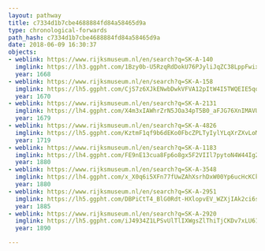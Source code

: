 ```yaml
---
layout: pathway
title: c7334d1b7cbe4688884fd84a58465d9a
type: chronological-forwards
path_hash: c7334d1b7cbe4688884fd84a58465d9a
date: 2018-06-09 16:30:37
objects:
- weblink: https://www.rijksmuseum.nl/en/search?q=SK-A-140
  imglink: https://lh3.ggpht.com/1Bzy0b-U5RzqRdDokU76PJyliJqZC38LppFwix4hTkfE5uK-C1cF-ooNEu3uCcBXSVYJJb1Absj80nI_aCz5o0rO4w=s200
  year: 1668
- weblink: https://www.rijksmuseum.nl/en/search?q=SK-A-158
  imglink: https://lh5.ggpht.com/CjS7z6XJkENwbDwkVFVA12pItW4I5TWQEIE5qo2b4UWdiBXYt-0imCh6AMVWJKAeE3veqQV72fhHmxt6DpP2WApH5htb=s200
  year: 1670
- weblink: https://www.rijksmuseum.nl/en/search?q=SK-A-2131
  imglink: https://lh4.ggpht.com/X4m3xIAWhrZrN5JOa34pT5B0_aFJG76XnIMAVUiNqaI1AQtvJ909M9-kSXFEisVR6kZf08dyBoTMwzuk0qxG6fJegg=s200
  year: 1679
- weblink: https://www.rijksmuseum.nl/en/search?q=SK-A-4826
  imglink: https://lh5.ggpht.com/KztmF1qf9b6dEKo0FbcZPLTyIylYLqXrZXvLoMWin1MwTpAM-yePCA5F8__lDiHGK2YG-vqh17yScLFNSixxpbW1_BI=s200
  year: 1719
- weblink: https://www.rijksmuseum.nl/en/search?q=SK-A-1183
  imglink: https://lh4.ggpht.com/FE9nE13cua8Fp6o8gx5F2VIIl7pytoN4W44Ig2S_lO0r-hrFL2UoIiEjtm-PtO_tbUjuWLEUK0oX_5F324meTp1ZHnEc=s200
  year: 1880
- weblink: https://www.rijksmuseum.nl/en/search?q=SK-A-3548
  imglink: https://lh4.ggpht.com/x_X0q6i5XFn77fUwZAhXsrhDxW00Yp6ucHcKCk_bUqJie3SgxFB0mGnPpoyhCJCBbjhf3rlJk7ptZWNyZLTTm1IweuI=s200
  year: 1880
- weblink: https://www.rijksmuseum.nl/en/search?q=SK-A-2951
  imglink: https://lh5.ggpht.com/DBPiCtT4_BlG0Rdt-HXlopvEV_WZXjIAk2ci6sEMjxbbRumjv1W37gHpe8E5lKKsaNBaI41f2Lv6TImylGANDgFZig=s200
  year: 1885
- weblink: https://www.rijksmuseum.nl/en/search?q=SK-A-2920
  imglink: https://lh5.ggpht.com/iJ4934Z1LPSvUlTlIXWgsZlThiTjCKDv7xLU61ukNDeL3a15O8wkpB8-aRy9zmQVnapC40npnK_2KpEEv4aGUeBp8TA=s200
  year: 1890

---
```

